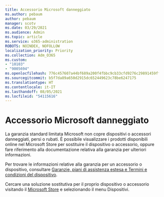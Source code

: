 ```yaml
---
title: Accessorio Microsoft danneggiato
ms.author: pebaum
author: pebaum
manager: scotv
ms.date: 03/29/2021
ms.audience: Admin
ms.topic: article
ms.service: o365-administration
ROBOTS: NOINDEX, NOFOLLOW
localization_priority: Priority
ms.collection: Adm_O365
ms.custom:
- "10103"
- "9005694"
ms.openlocfilehash: 776c457607a44bf689a200f4fbbc9cb33cfd9276c29891459ffb4d8a77a3c266
ms.sourcegitcommit: b5f7da89a650d2915dc652449623c78be6247175
ms.translationtype: HT
ms.contentlocale: it-IT
ms.lasthandoff: 08/05/2021
ms.locfileid: "54115616"
---
```

# <a name="i-have-a-damaged-microsoft-accessory"></a>Accessorio Microsoft danneggiato

La garanzia standard limitata Microsoft non copre dispositivi o accessori danneggiati, persi o rubati. È possibile visualizzare i prodotti disponibili online nel Microsoft Store per sostituire il dispositivo o accessorio, oppure fare riferimento alla documentazione relativa alla garanzia per ulteriori informazioni.

Per trovare le informazioni relative alla garanzia per un accessorio o dispositivo, consultare [Garanzie, piani di assistenza estesa e Termini e condizioni del dispositivo](https://support.microsoft.com/topic/warranties-extended-service-plans-and-terms-conditions-for-your-device-eedf7a23-84a7-1a47-480b-0e10503eedf5).

Cercare una soluzione sostitutiva per il proprio dispositivo o accessorio visitando il [Microsoft Store](https://www.microsoft.com/) e selezionando il menu Dispositivi.